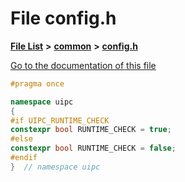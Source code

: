

# File config.h

[**File List**](files.md) **>** [**common**](dir_fe04c8fb910be76d82cd33e795163b9b.md) **>** [**config.h**](config_8h.md)

[Go to the documentation of this file](config_8h.md)


```C++
#pragma once

namespace uipc
{
#if UIPC_RUNTIME_CHECK
constexpr bool RUNTIME_CHECK = true;
#else
constexpr bool RUNTIME_CHECK = false;
#endif
}  // namespace uipc
```


